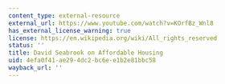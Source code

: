 ```yaml
---
content_type: external-resource
external_url: https://www.youtube.com/watch?v=KOrfBz_Wnl8
has_external_license_warning: true
license: https://en.wikipedia.org/wiki/All_rights_reserved
status: ''
title: David Seabrook on Affordable Housing
uid: 4efa0f41-ae29-4dc2-bc6e-e1b2e81bbc58
wayback_url: ''
---
```

